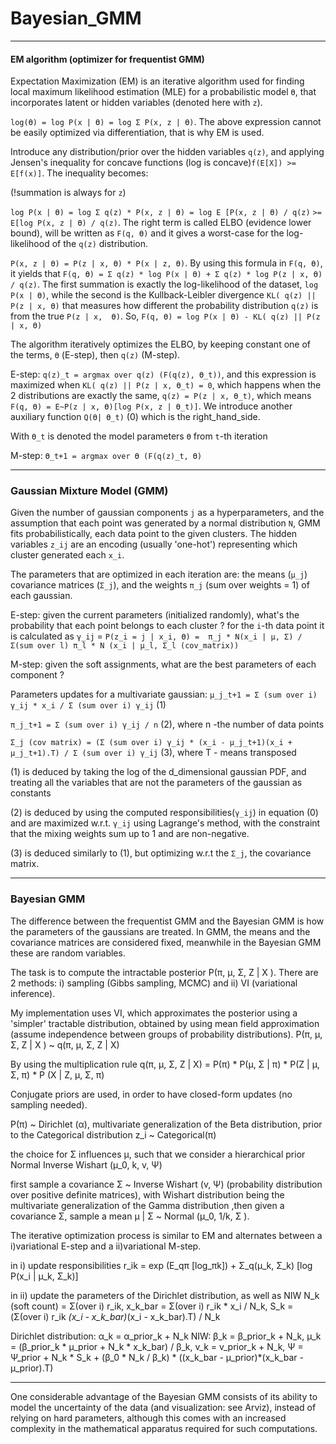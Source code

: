 # Bayesian_GMM

---

#### EM algorithm (optimizer for frequentist GMM)
Expectation Maximization (EM) is an iterative algorithm used for finding local  maximum likelihood
estimation (MLE) for a probabilistic model `ϴ`, that incorporates latent or hidden variables (denoted
here with `z`).

`log(ϴ) = log P(x | ϴ) = log Σ P(x, z | ϴ)`. The above expression cannot be easily optimized via differentiation,
that is why EM is used.

Introduce any distribution/prior over the hidden variables `q(z)`, and applying Jensen's inequality
for concave functions (log is concave)`f(E[X]) >= E[f(x)]`. The inequality becomes:

(!summation is always for `z`)

`log P(x | ϴ) = log Σ q(z) * P(x, z | ϴ) = log E [P(x, z | ϴ) / q(z)` 
`>=`  `E[log P(x, z | ϴ) / q(z)`. The right term is called ELBO (evidence lower bound), will be written
as `F(q, ϴ)` and it gives a worst-case for the log-likelihood of the `q(z)` distribution.

`P(x, z | ϴ) = P(z | x, ϴ) * P(x | z, ϴ)`. By using this formula in `F(q, ϴ)`, it yields that `F(q, ϴ) =
Σ q(z) * log P(x | ϴ) + Σ q(z) * log P(z | x, ϴ) / q(z)`. The first summation is exactly the log-likelihood
of the dataset, `log P(x | ϴ)`, while the second is the Kullback-Leibler divergence  `KL( q(z) || P(z | x, ϴ)`
that measures how different  the probability distribution `q(z)` is from the true `P(z | x,  ϴ)`.
So, `F(q, ϴ) = log P(x | ϴ) - KL( q(z) || P(z | x, ϴ)`

The algorithm iteratively optimizes the ELBO, by keeping constant one of the terms, `ϴ` (E-step), then 
`q(z)` (M-step).

E-step: `q(z)_t = argmax over q(z) (F(q(z), ϴ_t))`, and this expression is maximized when `KL( q(z) || P(z | x, ϴ_t) = 0`, 
which happens when the 2 distributions are exactly the same, `q(z) = P(z | x, ϴ_t)`, which means `F(q, ϴ) =
E~P(z | x, ϴ)[log P(x, z | ϴ_t)]`. We introduce another auxiliary function `Q(ϴ| ϴ_t)` (0) which is the right_hand_side. 

With `ϴ_t` is denoted
the model parameters `ϴ` from `t`-th iteration

M-step: `ϴ_t+1 = argmax over ϴ (F(q(z)_t, ϴ)`

---
### Gaussian Mixture Model (GMM)
Given the number of gaussian components `j` as a hyperparameters, and the assumption that each point was generated by a
normal distribution `N`, GMM fits probabilistically, each data point to the given clusters. The hidden variables `z_ij` are an
encoding (usually 'one-hot') representing which cluster generated each `x_i`.

The parameters that are optimized in each iteration are: the means (`μ_j`) covariance matrices (`Σ_j`), and the weights `π_j` (sum over weights = 1) of each gaussian. 

E-step: given the current parameters (initialized randomly), what's the probability that each point belongs to each cluster ?
for the `i`-th data point it is calculated as `γ_ij` = `P(z_i = j | x_i, ϴ) =  π_j * N(x_i | μ, Σ) / Σ(sum over l) π_l * N (x_i | μ_l, Σ_l (cov_matrix))`

M-step: given the soft assignments, what are the best parameters of each component ?

Parameters updates for a multivariate gaussian:
`μ_j_t+1 = Σ (sum over i) γ_ij * x_i / Σ (sum over i) γ_ij` (1)

`π_j_t+1 = Σ (sum over i) γ_ij / n` (2), where n -the number of data points

`Σ_j (cov matrix) = (Σ (sum over i) γ_ij * (x_i - μ_j_t+1)(x_i + μ_j_t+1).T) / Σ (sum over i) γ_ij` (3), where T - means transposed 

(1) is deduced by taking the log of the d_dimensional gaussian PDF, and treating all the variables that are not
the parameters of the gaussian as constants

(2) is deduced by using the computed responsibilities(`γ_ij`) in equation (0) and are maximized w.r.t. `γ_ij`
using Lagrange's method, with the constraint that the mixing weights sum up to 1 and are non-negative.

(3) is deduced similarly to (1), but optimizing w.r.t the `Σ_j`, the covariance matrix.

---
### Bayesian GMM

The difference between the frequentist GMM and the Bayesian GMM is how the parameters of the gaussians are treated.
In GMM, the means and the covariance matrices are considered fixed, meanwhile in the Bayesian GMM these are random variables.

The task is to compute the intractable posterior P(π, μ, Σ, Z | X ). There are 2 methods: i) sampling (Gibbs sampling, MCMC)
and ii) VI (variational inference).

My implementation uses VI, which approximates the posterior using a 'simpler' tractable distribution, obtained by using
mean field approximation (assume independence between groups of probability distributions). P(π, μ, Σ, Z | X ) ~ q(π, μ, Σ, Z | X)

By using the multiplication rule q(π, μ, Σ, Z | X) = P(π) * P(μ, Σ | π) * P(Z | μ, Σ, π) * P (X | Z, μ, Σ, π)

Conjugate priors are used, in order to have closed-form updates (no sampling needed).

P(π) ~ Dirichlet (α), multivariate generalization of the Beta distribution, prior to the Categorical distribution z_i ~ Categorical(π)

the choice for Σ influences μ, such that we consider a hierarchical prior Normal Inverse Wishart (μ_0, k, v, Ψ)

first sample a covariance Σ ~ Inverse Wishart (v, Ψ) (probability distribution over positive definite matrices), 
with Wishart distribution being the multivariate generalization of the Gamma distribution
,then given a covariance Σ, sample a mean μ | Σ ~ Normal (μ_0, 1/k, Σ ).

The iterative optimization process is similar to EM and alternates between a i)variational E-step and a ii)variational M-step.

in i) update responsibilities r_ik = exp (E_qπ [log_πk]) + Σ_q(μ_k, Σ_k) [log P(x_i | μ_k, Σ_k)]

in ii) update the parameters of the Dirichlet distribution, as well as NIW
N_k (soft count) = Σ(over i) r_ik, x_k_bar = Σ(over i) r_ik * x_i / N_k, S_k = (Σ(over i) r_ik *(x_i - x_k_bar)*(x_i - x_k_bar).T) / N_k

Dirichlet distribution: α_k = α_prior_k + N_k
NIW: β_k = β_prior_k + N_k, μ_k = (β_prior_k * μ_prior + N_k * x_k_bar) / β_k, v_k = v_prior_k + N_k,
Ψ = Ψ_prior + N_k * S_k + (β_0 * N_k / β_k) * ((x_k_bar - μ_prior)*(x_k_bar - μ_prior).T)

---

One considerable advantage of the Bayesian GMM consists of  its ability to model the uncertainty of the data (and visualization: see Arviz),
instead of relying on hard parameters, although this comes with an increased complexity in the mathematical apparatus required for such computations.


